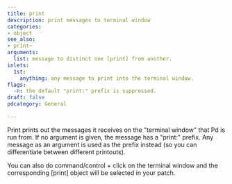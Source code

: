 ```yaml
---
title: print
description: print messages to terminal window
categories:
- object
see_also:
- print~
arguments:
  list: message to distinct one [print] from another.
inlets:
  1st:
    anything: any message to print into the terminal window.
flags:
  -n: the default "print:" prefix is suppressed.
draft: false
pdcategory: General

---
```

Print prints out the messages it receives on the "terminal window" that Pd is run from. If no argument is given,  the message has a "print:" prefix. Any message as an argument is used as the prefix instead (so you can differentiate between different printouts).

You can also do command/control + click on the terminal window and the corresponding [print] object will be selected in your patch.
